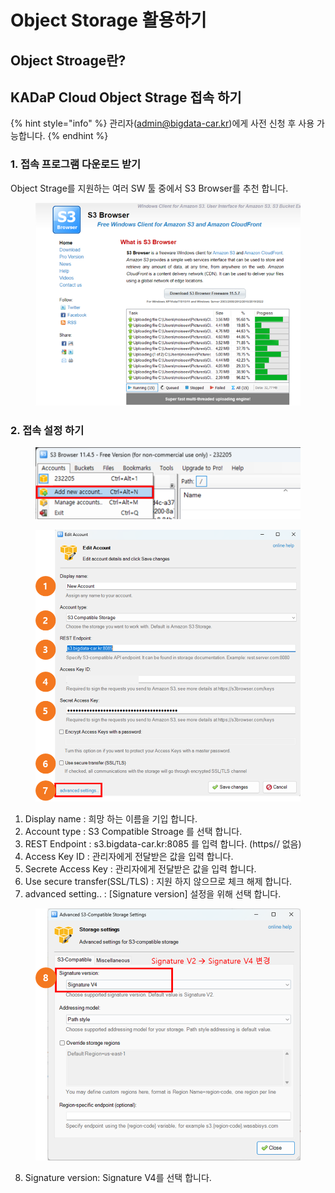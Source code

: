 # Object Storage 활용하기

## Object Stroage란?





## KADaP Cloud Object Strage 접속 하기&#x20;

{% hint style="info" %}
관리자(admin@bigdata-car.kr)에게 사전 신청 후 사용 가능합니다.&#x20;
{% endhint %}

### 1. 접속 프로그램 다운로드 받기&#x20;

Object Strage를 지원하는 여러 SW 툴 중에서 S3 Browser를 추천 합니다.&#x20;

<figure><img src="../.gitbook/assets/image (80).png" alt=""><figcaption></figcaption></figure>

### 2. 접속 설정 하기&#x20;

<figure><img src="../.gitbook/assets/image (81).png" alt=""><figcaption></figcaption></figure>

<figure><img src="../.gitbook/assets/image (83).png" alt=""><figcaption></figcaption></figure>

1. Display name : 희망 하는 이름을 기입 합니다.&#x20;
2. Account type : S3 Compatible Stroage 를 선택 합니다.&#x20;
3. REST Endpoint : s3.bigdata-car.kr:8085 를 입력 합니다. (https// 없음)
4. Access Key ID : 관리자에게 전달받은 값을 입력 합니다.&#x20;
5. Secrete Access Key : 관리자에게 전달받은 값을 입력 합니다.&#x20;
6. Use secure transfer(SSL/TLS) : 지원 하지 않으므로 체크 해제 합니다.&#x20;
7. advanced setting.. :  \[Signature version] 설정을 위해 선택 합니다.&#x20;

<figure><img src="../.gitbook/assets/image (85).png" alt=""><figcaption></figcaption></figure>

8. Signature version: Signature V4를 선택 합니다.&#x20;


